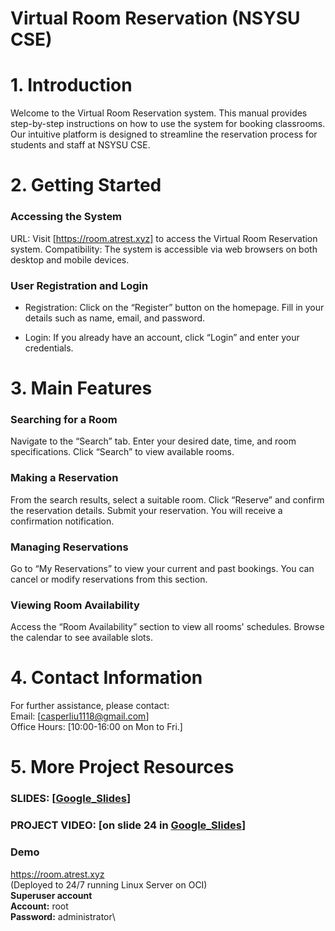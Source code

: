 
# Virtual Room Reservation (NSYSU CSE)
# 1. Introduction
Welcome to the Virtual Room Reservation system. This manual provides step-by-step instructions on how to use the system for booking classrooms. Our intuitive platform is designed to streamline the reservation process for students and staff at NSYSU CSE.

# 2.	Getting Started
### Accessing the System
URL: Visit [https://room.atrest.xyz] to access the Virtual Room Reservation system.
Compatibility: The system is accessible via web browsers on both desktop and mobile devices.

###	User Registration and Login
*   Registration: Click on the “Register” button on the homepage. Fill in your details such as name, email, and password.

*   Login: If you already have an account, click “Login” and enter your credentials.

# 3.	Main Features
###	Searching for a Room
Navigate to the “Search” tab.
Enter your desired date, time, and room specifications.
Click “Search” to view available rooms.

###	Making a Reservation
From the search results, select a suitable room.
Click “Reserve” and confirm the reservation details.
Submit your reservation. You will receive a confirmation notification.

###	Managing Reservations
Go to “My Reservations” to view your current and past bookings.
You can cancel or modify reservations from this section.

### Viewing Room Availability
Access the “Room Availability” section to view all rooms' schedules.
Browse the calendar to see available slots.


# 4.	Contact Information
For further assistance, please contact:\
Email: [casperliu1118@gmail.com]\
Office Hours: [10:00-16:00 on Mon to Fri.]

# 5.    More Project Resources
### **SLIDES: [[Google_Slides](https://docs.google.com/presentation/d/195dTo58wWwfI2_dF8uT_VGHx11yzJ-pkRS2490557VM/edit#slide=id.g26517340b46_0_27)]**
### **PROJECT VIDEO: [on slide 24 in [Google_Slides](https://docs.google.com/presentation/d/195dTo58wWwfI2_dF8uT_VGHx11yzJ-pkRS2490557VM/edit#slide=id.g26517340b46_0_27)]**
### Demo
https://room.atrest.xyz \
(Deployed to 24/7 running Linux Server on OCI)\
**Superuser account**\
**Account:** root\
**Password:** administrator\
